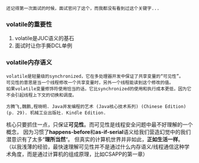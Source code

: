 ```text
还记得第一次面试的时候，面试官问了这个，而我都没有看到过这个关键字...
```

### volatile的重要性

1. volatile是JUC语义的基石
2. 面试时让你手撕DCL单例

### volatile内存语义

```text
volatile是轻量级的synchronized，它在多处理器开发中保证了共享变量的“可见性”。
可见性的意思是当一个线程修改一个共享变量时，另外一个线程能读到这个修改的值。
如果volatile变量修饰符使用恰当的话，它比synchronized的使用和执行成本更低，因为它不会引起线程上下文的切换和调度。

方腾飞,魏鹏,程晓明. Java并发编程的艺术 (Java核心技术系列) (Chinese Edition) (p. 29). 机械工业出版社. Kindle Edition. 
```

核心只要抓住一点，只保证**可见性**。而可见性是线程安全问题中最不好理解的一个概念，
因为习惯了**happens-before**和**as-if-serial**语义给我们营造幻觉中的我们潜意识有了太多“**理所当然**“。
但真实的计算机世界并非如此，**正如生活一样**。
（以我浅薄的经验，最快速理解可见性并不是通过什么内存语义/线程通信这种学术角度，而是通过计算机的组成原理，比如CSAPP的第一章）
